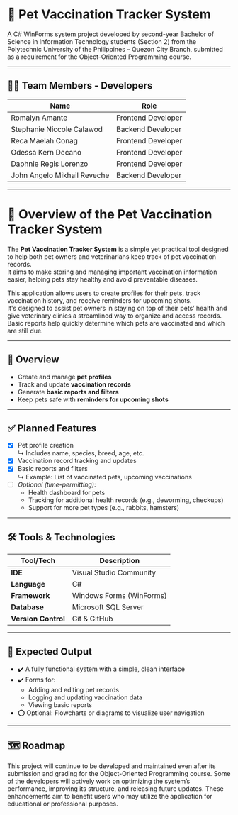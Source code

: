 # 🐾 Pet Vaccination Tracker System


A C# WinForms system project developed by second-year Bachelor of Science in Information Technology students (Section 2) from the Polytechnic University of the Philippines – Quezon City Branch, submitted as a requirement for the Object-Oriented Programming course.


---

## 👨‍💻 Team Members - Developers
| Name                          | Role               |
|-------------------------------|--------------------|
| Romalyn Amante                | Frontend Developer |
| Stephanie Niccole Calawod     | Backend Developer  |
| Reca Maelah Conag             | Frontend Developer |
| Odessa Kern Decano            | Frontend Developer |
| Daphnie Regis Lorenzo         | Frontend Developer |
| John Angelo Mikhail Reveche   | Backend Developer  |


---

# 🐾 Overview of the Pet Vaccination Tracker System

The **Pet Vaccination Tracker System** is a simple yet practical tool designed to help both pet owners and veterinarians keep track of pet vaccination records.  
It aims to make storing and managing important vaccination information easier, helping pets stay healthy and avoid preventable diseases.

This application allows users to create profiles for their pets, track vaccination history, and receive reminders for upcoming shots.  
It's designed to assist pet owners in staying on top of their pets’ health and give veterinary clinics a streamlined way to organize and access records.  
Basic reports help quickly determine which pets are vaccinated and which are still due.

---

## 📌 Overview

- Create and manage **pet profiles**
- Track and update **vaccination records**
- Generate **basic reports and filters**
- Keep pets safe with **reminders for upcoming shots**

---

## ✅ Planned Features

- [x] Pet profile creation  
  ↳ Includes name, species, breed, age, etc.
- [x] Vaccination record tracking and updates
- [x] Basic reports and filters  
  ↳ Example: List of vaccinated pets, upcoming vaccinations
- [ ] *Optional (time-permitting)*:
  - Health dashboard for pets
  - Tracking for additional health records (e.g., deworming, checkups)
  - Support for more pet types (e.g., rabbits, hamsters)

---

## 🛠 Tools & Technologies

| Tool/Tech            | Description                      |
|----------------------|----------------------------------|
| **IDE**              | Visual Studio Community          |
| **Language**         | C#                               |
| **Framework**        | Windows Forms (WinForms)         |
| **Database**         | Microsoft SQL Server             |
| **Version Control**  | Git & GitHub                     |

---

## 🎯 Expected Output

- ✔️ A fully functional system with a simple, clean interface
- ✔️ Forms for:
  - Adding and editing pet records
  - Logging and updating vaccination data
  - Viewing basic reports
- ⭕ Optional: Flowcharts or diagrams to visualize user navigation

---

## 🗺️ Roadmap

This project will continue to be developed and maintained even after its submission and grading for the Object-Oriented Programming course. Some of the developers will actively work on optimizing the system’s performance, improving its structure, and releasing future updates. These enhancements aim to benefit users who may utilize the application for educational or professional purposes.

